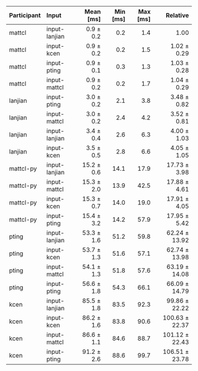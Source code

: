 | Participant | Input | Mean [ms] | Min [ms] | Max [ms] | Relative |
|:---|:---|---:|---:|---:|---:|
| mattcl | input-lanjian | 0.9 ± 0.2 | 0.2 | 1.4 | 1.00 |
| mattcl | input-kcen | 0.9 ± 0.2 | 0.2 | 1.5 | 1.02 ± 0.29 |
| mattcl | input-pting | 0.9 ± 0.1 | 0.3 | 1.3 | 1.03 ± 0.28 |
| mattcl | input-mattcl | 0.9 ± 0.2 | 0.2 | 1.7 | 1.04 ± 0.29 |
| lanjian | input-pting | 3.0 ± 0.2 | 2.1 | 3.8 | 3.48 ± 0.82 |
| lanjian | input-mattcl | 3.0 ± 0.2 | 2.4 | 4.2 | 3.52 ± 0.81 |
| lanjian | input-lanjian | 3.4 ± 0.4 | 2.6 | 6.3 | 4.00 ± 1.03 |
| lanjian | input-kcen | 3.5 ± 0.5 | 2.8 | 6.6 | 4.05 ± 1.05 |
| mattcl-py | input-lanjian | 15.2 ± 0.6 | 14.1 | 17.9 | 17.73 ± 3.98 |
| mattcl-py | input-mattcl | 15.3 ± 2.0 | 13.9 | 42.5 | 17.88 ± 4.61 |
| mattcl-py | input-kcen | 15.3 ± 0.7 | 14.0 | 19.0 | 17.91 ± 4.05 |
| mattcl-py | input-pting | 15.4 ± 3.2 | 14.2 | 57.9 | 17.95 ± 5.42 |
| pting | input-lanjian | 53.3 ± 1.6 | 51.2 | 59.8 | 62.24 ± 13.92 |
| pting | input-kcen | 53.7 ± 1.3 | 51.6 | 57.1 | 62.74 ± 13.98 |
| pting | input-mattcl | 54.1 ± 1.3 | 51.8 | 57.6 | 63.19 ± 14.08 |
| pting | input-pting | 56.6 ± 1.8 | 54.3 | 66.1 | 66.09 ± 14.79 |
| kcen | input-lanjian | 85.5 ± 1.8 | 83.5 | 92.3 | 99.86 ± 22.22 |
| kcen | input-kcen | 86.2 ± 1.6 | 83.8 | 90.6 | 100.63 ± 22.37 |
| kcen | input-mattcl | 86.6 ± 1.1 | 84.6 | 88.7 | 101.12 ± 22.43 |
| kcen | input-pting | 91.2 ± 2.6 | 88.6 | 99.7 | 106.51 ± 23.78 |

